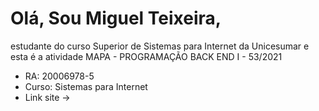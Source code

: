 # Olá, Sou Miguel Teixeira,
estudante do curso Superior de Sistemas para Internet da Unicesumar e esta é a atividade MAPA - PROGRAMAÇÃO BACK END I - 53/2021

- RA: 20006978-5
- Curso: Sistemas para Internet
- Link site -> 

